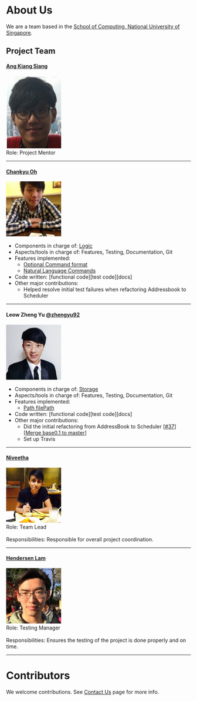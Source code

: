

# About Us

We are a team based in the [School of Computing, National University of Singapore](http://www.comp.nus.edu.sg).

## Project Team

#### [Ang Kiang Siang](https://docs.google.com/document/u/1/d/1O3HF7qsh6KVeLesPmcQ0nPxSqhrkJxvS-OA_g-k-two/pub?embedded=true) <br>
<img src="images/angkiangsiang.png" width="150"><br>
Role: Project Mentor<br>  

-----


#### [Chankyu Oh](http://github.com/chankyuoh) <br>
<img src="images/profilePicture.jpg" width="150"><br>
* Components in charge of: [Logic](https://github.com/CS2103AUG2016-T15-C2/main/blob/master/docs/DeveloperGuide.md#logic-component)
* Aspects/tools in charge of: Features, Testing, Documentation, Git 
* Features implemented:
   * [Optional Command format](https://github.com/CS2103AUG2016-T15-C2/main/blob/master/docs/UserGuide.md#features)
   * [Natural Language Commands](https://github.com/CS2103AUG2016-T15-C2/main/blob/master/docs/UserGuide.md#features)
* Code written: [functional code][test code][docs]
* Other major contributions:
   * Helped resolve initial test failures when refactoring Addressbook to Scheduler
   
   
-----

#### Leow Zheng Yu [@zhengyu92](http://github.com/zhengyu92)
<img src="images/ZhengYu.jpg" width="150"><br>

* Components in charge of: [Storage](https://github.com/CS2103AUG2016-T15-C2/main/blob/master/docs/DeveloperGuide.md#storage-component)
* Aspects/tools in charge of: Features, Testing, Documentation, Git 
* Features implemented:
   * [Path filePath](https://github.com/CS2103AUG2016-T15-C2/main/blob/master/docs/UserGuide.md#changing-the-file-save-path--path)
* Code written: [functional code][test code][docs]
* Other major contributions:
   * Did the initial refactoring from AddressBook to Scheduler [[#37](https://github.com/CS2103AUG2016-T15-C2/main/pull/37)][[Merge base0.1 to master](https://github.com/CS2103AUG2016-T15-C2/main/commit/7eefac7edcd4b76712dfd52906980656fd9a6998)]
   * Set up Travis
   
-----

#### [Niveetha](http://github.com/niveetha)
<img src="images/PD1.jpg" width="150"><br>
Role: Team Lead<br>  
Responsibilities: Responsible for overall project coordination.

-----

#### [Hendersen Lam](http://github.com/takukou)
<img src="images/hendersenlam.jpg" width="150"><br>
Role: Testing Manager <br>  
Responsibilities: Ensures the testing of the project is done properly and on time.

 
 -----

# Contributors

We welcome contributions. See [Contact Us](ContactUs.md) page for more info.


